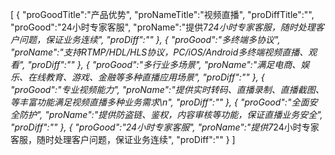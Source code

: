 [
	{
		"proGoodTitle":"产品优势",
		"proNameTitle":"视频直播",
		"proDiffTitle":"",
		"proGood":"24小时专家客服",
		"proName":"提供7*24小时专家客服，随时处理客户问题，保证业务连续",
		"proDiff":""
	},
	{
		"proGood":"多终端多协议",
		"proName":"支持RTMP/HDL/HLS协议，PC/iOS/Android多终端视频直播、观看",
		"proDiff":""
	},
	{
		"proGood":"多行业多场景",
		"proName":"满足电商、娱乐、在线教育、游戏、金融等多种直播应用场景",
		"proDiff":""
	},
	{
		"proGood":"专业视频能力",
		"proName":"提供实时转码、直播录制、直播截图、等丰富功能满足视频直播多种业务需求\n",
		"proDiff":""
	},
	{
		"proGood":"全面安全防护",
		"proName":"提供防盗链、鉴权，内容审核等功能，保证直播业务安全",
		"proDiff":""
	},
	{
		"proGood":"24小时专家客服",
		"proName":"提供7*24小时专家客服，随时处理客户问题，保证业务连续",
		"proDiff":""
	}
]